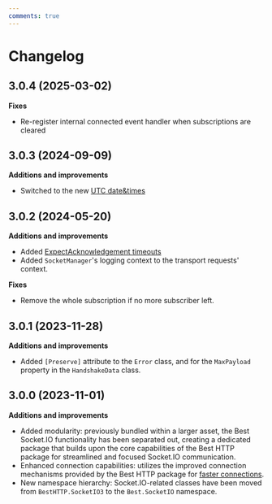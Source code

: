 ```yaml
---
comments: true
---
```


# Changelog

## 3.0.4 (2025-03-02)

__Fixes__

- Re-register internal connected event handler when subscriptions are cleared

## 3.0.3 (2024-09-09)

__Additions and improvements__

- Switched to the new [UTC date&times](../HTTP/changelog.md)

## 3.0.2 (2024-05-20)

__Additions and improvements__

- Added [ExpectAcknowledgement timeouts](getting-started/subscriptions.md#server-acknowledgement-timeouts)
- Added `SocketManager`'s logging context to the transport requests' context.

__Fixes__

- Remove the whole subscription if no more subscriber left.

## 3.0.1 (2023-11-28)

__Additions and improvements__

- Added `[Preserve]` attribute to the `Error` class, and for the `MaxPayload` property in the `HandshakeData` class.

## 3.0.0 (2023-11-01)

__Additions and improvements__

- Added modularity: previously bundled within a larger asset, the Best Socket.IO functionality has been separated out, 
creating a dedicated package that builds upon the core capabilities of the Best HTTP package for streamlined and focused Socket.IO communication.
- Enhanced connection capabilities: utilizes the improved connection mechanisms provided by the Best HTTP package for [faster connections](../Shared/connections/racing.md).
- New namespace hierarchy: Socket.IO-related classes have been moved from `BestHTTP.SocketIO3` to the `Best.SocketIO` namespace.
